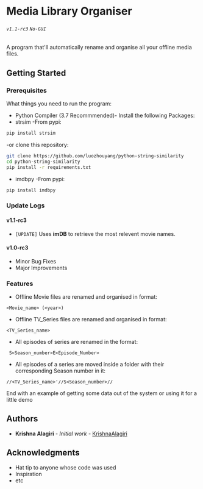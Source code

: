 # Media Library Organiser
###### `v1.1-rc3` `No-GUI`  

A program that'll automatically rename and organise all your offline media files.

## Getting Started


### Prerequisites
What things you need to run the program:
- Python Compiler (3.7 Recommmended)- Install the following Packages:
- strsim
 -From pypi:
 ```bash
 pip install strsim
 ```
 -or clone this repository:
 ```bash
 git clone https://github.com/luozhouyang/python-string-similarity
 cd python-string-similarity
 pip install -r requirements.txt
 ```
- imdbpy
 -From pypi:
 ```bash
 pip install imdbpy
 ```

### Update Logs
#### v1.1-rc3
* `[UPDATE]` Uses **imDB** to retrieve the most relevent movie names.
#### v1.0-rc3
* Minor Bug Fixes
* Major Improvements

### Features
*  Offline Movie files are renamed and organised in format:
```
<Movie_name> (<year>)
```
* Offline TV_Series files are renamed and organised in format:
```
<TV_Series_name>
```
* All episodes of series are renamed in the format:
```
 S<Season_number>E<Episode_Number>
```
* All episodes of a series are moved inside a folder with their corresponding Season number in it:
```
//<TV_Series_name>'//S<Season_number>//
```
End with an example of getting some data out of the system or using it for a little demo


## Authors

* **Krishna Alagiri** - *Initial work* - [KrishnaAlagiri](https://github.com/KrishnaAlagiri/)

## Acknowledgments

* Hat tip to anyone whose code was used
* Inspiration
* etc
